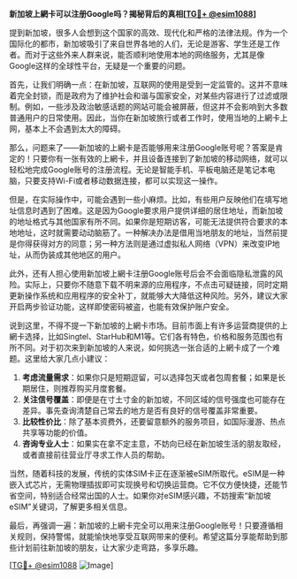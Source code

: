 **新加坡上網卡可以注册Google吗？揭秘背后的真相[[TG💪+ @esim1088](https://t.me/s/esim1088)]**

提到新加坡，很多人会想到这个国家的高效、现代化和严格的法律法规。作为一个国际化的都市，新加坡吸引了来自世界各地的人们，无论是游客、学生还是工作者。而对于这些外来人群来说，能否顺利地使用本地的网络服务，尤其是像Google这样的全球性平台，无疑是一个重要的问题。

首先，让我们明确一点：在新加坡，互联网的使用是受到一定监管的。这并不意味着完全封锁，而是政府为了维护社会和谐与国家安全，对某些内容进行了过滤或限制。例如，一些涉及政治敏感话题的网站可能会被屏蔽，但这并不会影响到大多数普通用户的日常使用。因此，当你在新加坡旅行或者工作时，使用当地的上網卡上网，基本上不会遇到太大的障碍。

那么，问题来了——新加坡的上網卡是否能够用来注册Google账号呢？答案是肯定的！只要你有一张有效的上網卡，并且设备连接到了新加坡的移动网络，就可以轻松地完成Google账号的注册流程。无论是智能手机、平板电脑还是笔记本电脑，只要支持Wi-Fi或者移动数据连接，都可以实现这一操作。

但是，在实际操作中，可能会遇到一些小麻烦。比如，有些用户反映他们在填写地址信息时遇到了困难。这是因为Google要求用户提供详细的居住地址，而新加坡的地址格式与其他国家有所不同。如果你是短期访客，可能无法提供符合要求的本地地址，这时就需要动动脑筋了。一种解决办法是借用当地朋友的地址，当然前提是你得获得对方的同意；另一种方法则是通过虚拟私人网络（VPN）来改变IP地址，从而伪装成其他地区的用户。

此外，还有人担心使用新加坡上網卡注册Google账号后会不会面临隐私泄露的风险。实际上，只要你不随意下载不明来源的应用程序，不点击可疑链接，同时定期更新操作系统和应用程序的安全补丁，就能够大大降低这种风险。另外，建议大家开启两步验证功能，这样即使密码被盗，也能有效保护账户安全。

说到这里，不得不提一下新加坡的上網卡市场。目前市面上有许多运营商提供的上網卡选择，比如Singtel、StarHub和M1等。它们各有特色，价格和服务范围也有所不同。对于初次来到新加坡的人来说，如何挑选一张合适的上網卡成了一个难题。这里给大家几点小建议：

1. **考虑流量需求**：如果你只是短期逗留，可以选择包天或者包周套餐；如果是长期居住，则推荐购买月度套餐。
2. **关注信号覆盖**：即便是在寸土寸金的新加坡，不同区域的信号强度也可能存在差异。事先查询清楚自己常去的地方是否有良好的信号覆盖非常重要。
3. **比较性价比**：除了基本资费外，还要留意额外的服务项目，如国际漫游、热点共享等功能的价值。
4. **咨询专业人士**：如果实在拿不定主意，不妨向已经在新加坡生活的朋友取经，或者直接前往营业厅寻求工作人员的帮助。

当然，随着科技的发展，传统的实体SIM卡正在逐渐被eSIM所取代。eSIM是一种嵌入式芯片，无需物理插拔即可实现换号和切换运营商。它不仅方便快捷，还能节省空间，特别适合经常出国的人士。如果你对eSIM感兴趣，不妨搜索“新加坡eSIM”关键词，了解更多相关信息。

最后，再强调一遍：新加坡的上網卡完全可以用来注册Google账号！只要遵循相关规则，保持警惕，就能愉快地享受互联网带来的便利。希望这篇分享能帮助到那些计划前往新加坡的朋友，让大家少走弯路，多享乐趣。

[[TG💪+ @esim1088](https://t.me/s/esim1088) ![Image](https://i.postimg.cc/4NQfJmqS/Snipaste-2025-05-13-00-14-12.png)]